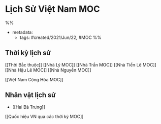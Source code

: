 # Lịch Sử Việt Nam MOC

%% 
- metadata:
	- tags: #created/2021/Jun/22, #MOC 
%%

## Thời kỳ lịch sử
[[Thời Bắc thuộc]]
[[Nhà Lý MOC]]
[[Nhà Trần MOC]]
[[Nhà Tiền Lê MOC]]
[[Nhà Hậu Lê MOC]]
[[Nhà Nguyễn MOC]]

[[Việt Nam Cộng Hòa MOC]]


## Nhân vật lịch sử
- [[Hai Bà Trưng]]

[[Quốc hiệu VN qua các thời kỳ MOC]]